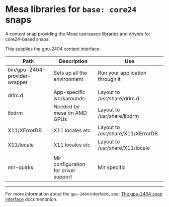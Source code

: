 # Mesa libraries for `base: core24` snaps

A content snap providing the Mesa userspace libraries and drivers for core24-based snaps.

This supplies the gpu-2404 content interface:

Path|Description|Use
--|--|--
bin/gpu-2404-provider-wrapper|Sets up all the environment|Run your application through it
||
drirc.d|App-specific workarounds|Layout to /usr/share/drirc.d
libdrm|Needed by mesa on AMD GPUs|Layout to /usr/share/libdrm
X11/XErrorDB|X11 locales etc|Layout to /usr/share/X11/XErrorDB
X11/locale|X11 locales etc|Layout to /usr/share/X11/locale
||
mir-quirks|Mir configuration for driver support|Mir specific

----

For more information about the `gpu-2404` interface, see: [The gpu-2404 snap interface](https://mir-server.io/docs/the-gpu-2404-snap-interface) documentation.
